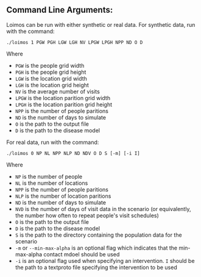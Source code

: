 ## Command Line Arguments:

Loimos can be run with either synthetic or real data. For synthetic data,
run with the command:

```./loimos 1 PGW PGH LGW LGH NV LPGW LPGH NPP ND O D```

Where
- `PGW` is the people grid width
- `PGH` is the people grid height
- `LGW` is the location grid width
- `LGH` is the location grid height
- `NV` is the average number of visits
- `LPGW` is the location parition grid width
- `LPGH` is the location parition grid height
- `NPP` is the number of people paritions
- `ND` is the number of days to simulate
- `O` is the path to the output file
- `D` is the path to the disease model 

For real data, run with the command:

```./loimos 0 NP NL NPP NLP ND NDV O D S [-m] [-i I]```

Where
- `NP` is the number of people
- `NL` is the number of locations
- `NPP` is the number of people paritions
- `NLP` is the number of location paritions
- `ND` is the number of days to simulate
- `NVD` is the number of days of visit data in the scenario (or equivalently, the number
  how often to repeat people's visit schedules)
- `O` is the path to the output file
- `D` is the path to the disease model
- `S` is the path to the directory containing the population data for the
  scenario
- `-m` or `--min-max-alpha` is an optional flag which indicates that the
  min-max-alpha contact mdoel should be used
- `-i` is an optional flag used when specifying an intervention. `I` should
  be the path to a textproto file specifying the intervention to be used

